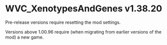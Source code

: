 # WVC_XenotypesAndGenes v1.38.20
 
Pre-release versions require resetting the mod settings.

Versions above 1.00.96 require (when migrating from earlier versions of the mod) a new game.